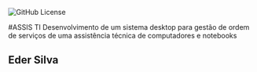 ![GitHub License](https://img.shields.io/github/license/somadekadane/assisti_sk)

#ASSIS TI
Desenvolvimento de um sistema desktop para gestão de ordem de serviços de uma assistência técnica de computadores e notebooks
## Eder Silva
